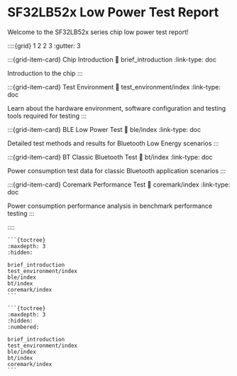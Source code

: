 #  SF32LB52x Low Power Test Report

Welcome to the SF32LB52x series chip low power test report!

::::{grid} 1 2 2 3
:gutter: 3

:::{grid-item-card}  Chip Introduction
:link: brief_introduction
:link-type: doc

Introduction to the chip
:::

:::{grid-item-card}  Test Environment
:link: test_environment/index
:link-type: doc

Learn about the hardware environment, software configuration and testing tools required for testing
:::

:::{grid-item-card}  BLE Low Power Test
:link: ble/index
:link-type: doc

Detailed test methods and results for Bluetooth Low Energy scenarios
:::

:::{grid-item-card}  BT Classic Bluetooth Test
:link: bt/index
:link-type: doc

Power consumption test data for classic Bluetooth application scenarios
:::

:::{grid-item-card}  Coremark Performance Test
:link: coremark/index
:link-type: doc

Power consumption performance analysis in benchmark performance testing
:::

::::

````{if-builder} html
```{toctree}
:maxdepth: 3
:hidden:

brief_introduction
test_environment/index
ble/index
bt/index
coremark/index
```
````

````{if-builder} simplepdf
```{toctree}
:maxdepth: 3
:hidden:
:numbered:

brief_introduction
test_environment/index
ble/index
bt/index
coremark/index
```
````
